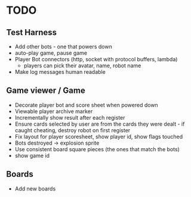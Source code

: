 # TODO

## Test Harness
- Add other bots - one that powers down
- auto-play game, pause game
- Player Bot connectors (http, socket with protocol buffers, lambda)
    - players can pick their avatar, name, robot name
- Make log messages human readable

## Game viewer / Game
- Decorate player bot and score sheet when powered down
- Viewable player archive marker
- Incrementally show result after each register
- Ensure cards selected by user are from the cards they were dealt - if caught cheating, destroy robot on first register
- Fix layout for player scoresheet, show player id, show flags touched
- Bots destroyed -> explosion sprite
- Use consistent board square pieces (the ones that match the bots)
- show game id

## Boards
- Add new boards